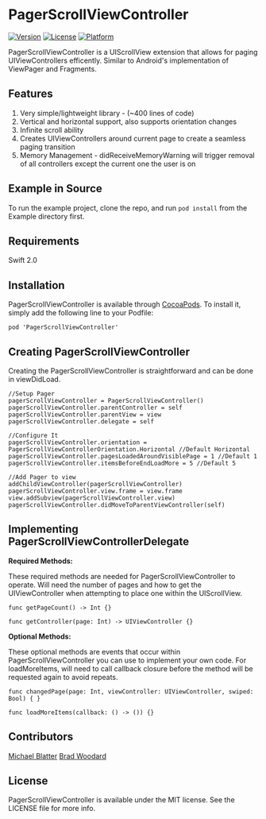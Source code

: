 # PagerScrollViewController

[![Version](https://img.shields.io/cocoapods/v/PagerScrollViewController.svg?style=flat)](http://cocoapods.org/pods/PagerScrollViewController)
[![License](https://img.shields.io/cocoapods/l/PagerScrollViewController.svg?style=flat)](http://cocoapods.org/pods/PagerScrollViewController)
[![Platform](https://img.shields.io/cocoapods/p/PagerScrollViewController.svg?style=flat)](http://cocoapods.org/pods/PagerScrollViewController)

PagerScrollViewController is a UIScrollView extension that allows for paging UIViewControllers efficently. Similar to Android's implementation of ViewPager and Fragments.

## Features

1. Very simple/lightweight library - (~400 lines of code)
2. Vertical and horizontal support, also supports orientation changes 
3. Infinite scroll ability
4. Creates UIViewControllers around current page to create a seamless paging transition
5. Memory Management - didReceiveMemoryWarning will trigger removal of all controllers except the current one the user is on

## Example in Source

To run the example project, clone the repo, and run `pod install` from the Example directory first.

## Requirements

Swift 2.0

## Installation

PagerScrollViewController is available through [CocoaPods](http://cocoapods.org). To install
it, simply add the following line to your Podfile:

```
pod 'PagerScrollViewController'
```

## Creating PagerScrollViewController

Creating the PagerScrollViewController is straightforward and can be done in viewDidLoad.

```
//Setup Pager
pagerScrollViewController = PagerScrollViewController()
pagerScrollViewController.parentController = self
pagerScrollViewController.parentView = view
pagerScrollViewController.delegate = self

//Configure It
pagerScrollViewController.orientation = PagerScrollViewControllerOrientation.Horizontal //Default Horizontal
pagerScrollViewController.pagesLoadedAroundVisiblePage = 1 //Default 1
pagerScrollViewController.itemsBeforeEndLoadMore = 5 //Default 5

//Add Pager to view
addChildViewController(pagerScrollViewController)
pagerScrollViewController.view.frame = view.frame
view.addSubview(pagerScrollViewController.view)
pagerScrollViewController.didMoveToParentViewController(self)
```

## Implementing PagerScrollViewControllerDelegate

**Required Methods:**

These required methods are needed for PagerScrollViewController to operate. Will need the number of pages and how to get the UIViewController
when attempting to place one within the UIScrollView.

```
func getPageCount() -> Int {}

func getController(page: Int) -> UIViewController {}
```

**Optional Methods:**

These optional methods are events that occur within PagerScrollViewController you can use to implement your own code.
For loadMoreItems, will need to call callback closure before the method will be requested again to avoid repeats.

```
func changedPage(page: Int, viewController: UIViewController, swiped: Bool) { }

func loadMoreItems(callback: () -> ()) {}
```

## Contributors

[Michael Blatter](https://github.com/mikeblatter/)
[Brad Woodard](https://github.com/BCWoodard)

## License

PagerScrollViewController is available under the MIT license. See the LICENSE file for more info.
